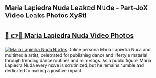 ## Maria Lapiedra Nuda Le𝚊k𝚎d N𝚞𝚍e - Part-JoX Vid𝚎o Le𝚊ks Photos XyStl

# <h2><a href="http://fberal.evod.top/?m=Maria+Lapiedra+Nuda">🔗 👉🔴 Maria Lapiedra Nuda Vid𝚎o Ph𝚘t𝚘s</a></h2>

[![Maria Lapiedra Nuda N𝚞d𝚎s](https://i.imgur.com/8V9OHl7.gif)](http://fberal.evod.top/?m=Maria+Lapiedra+Nuda)
Online persona Maria Lapiedra Nuda and multimedia artist, celebrated for publishing dance and lifestyle material through trending dance routines and mini vlogs. As a public figure, Maria Lapiedra Nuda every move is scrutinized, but he remains humble and dedicated to making a positive impact. 
